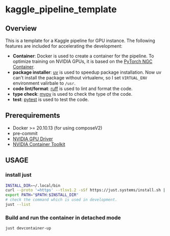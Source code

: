 # kaggle_pipeline_template

## Overview

This is a template for a Kaggle pipeline for GPU instance. The following features are included for accelerating the development:

- <b>Container</b>: Docker is used to create a container for the pipeline. To optimize training on NVIDIA GPUs, it is based on the [PyTorch NGC Container]().
- <b>package installer</b>: [uv](https://github.com/astral-sh/uv) is used to speedup package installation. Now uv can't install the package without virtualenv, so I set `VIRTUAL_ENV` environment valirbale to `/usr`.
- <b>code lint/format</b>: [ruff](https://github.com/astral-sh/ruff) is used to lint and format the code.
- <b>type check</b>: [mypy](https://github.com/python/mypy) is used to check the type of the code.
- <b>test</b>: [pytest]() is used to test the code.

## Prerequirements

- Docker >= 20.10.13 (for using composeV2)
- pre-commit
- [NVIDIA GPU Driver](https://docs.nvidia.com/cuda/cuda-installation-guide-linux/)
- [NVIDIA Container Toolkit](https://github.com/NVIDIA/nvidia-container-toolkit)

## USAGE

### install just

```bash
INSTALL_DIR=~/.local/bin
curl --proto '=https' --tlsv1.2 -sSf https://just.systems/install.sh | bash -s -- --to $INSTALL_DIR
export PATH="$PATH:$INSTALL_DIR"
# check the command which is used in development.
just --list
```

### Build and run the container in detached mode

```bash
just devcontainer-up
```
